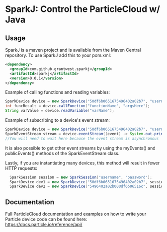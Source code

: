 SparkJ: Control the ParticleCloud w/ Java
=======

## Usage

SparkJ is a maven project and is available from the Maven Central repository. To use SparkJ add this to your pom.xml:

```xml
<dependency>
  <groupId>com.github.grantwest.sparkj</groupId>
  <artifactId>sparkj</artifactId>
  <version>0.0.1</version>
</dependency>
```

Example of calling functions and reading variables:
```java
SparkDevice device = new SparkDevice("50df6b0651675496402a02b7", "username", "password");
int funcResult = device.callFunction("functionName", "argsHere");
String varValue = device.readVariable("varName");
```

Example of subscribing to a device's event stream:
```java
SparkDevice device = new SparkDevice("50df6b0651675496402a02b7", "username", "password");
SparkEventStream stream = device.eventStream((event) -> System.out.println(event.toString()));
//You will need to wait here because the event stream is asynchronous
```
It is also possible to get other event streams by using the myEvents() and publicEvents() methods of the SparkEventStream class.

Lastly, if you are instantiating many devices, this method will result in fewer HTTP requests:

```java
  SparkSession session = new SparkSession("username", "password");
  SparkDevice dev1 = new SparkDevice("50df6b0651675496402a02b7", session);
  SparkDevice dev2 = new SparkDevice("5496402a02b000df6b06516c", session);
```


## Documentation

Full ParticleCloud documentation and examples on how to write your Particle device code can be found here:
https://docs.particle.io/reference/api/

